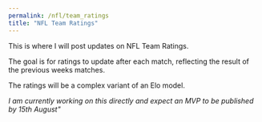 ```yaml
---
permalink: /nfl/team_ratings
title: "NFL Team Ratings"
---
```


This is where I will post updates on NFL Team Ratings.

The goal is for ratings to update after each match, reflecting the result of the previous weeks matches.

The ratings will be a complex variant of an Elo model.

_I am currently working on this directly and expect an MVP to be published by 15th August"_
